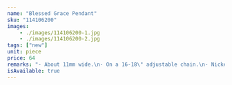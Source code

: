 ```yaml
---
name: "Blessed Grace Pendant"
sku: "114106200"
images:
    - ./images/114106200-1.jpg
    - ./images/114106200-2.jpg
tags: ["new"]
unit: piece
price: 64
remarks: "- About 11mm wide.\n- On a 16-18\" adjustable chain.\n- Nickel-free."
isAvailable: true
---
```

